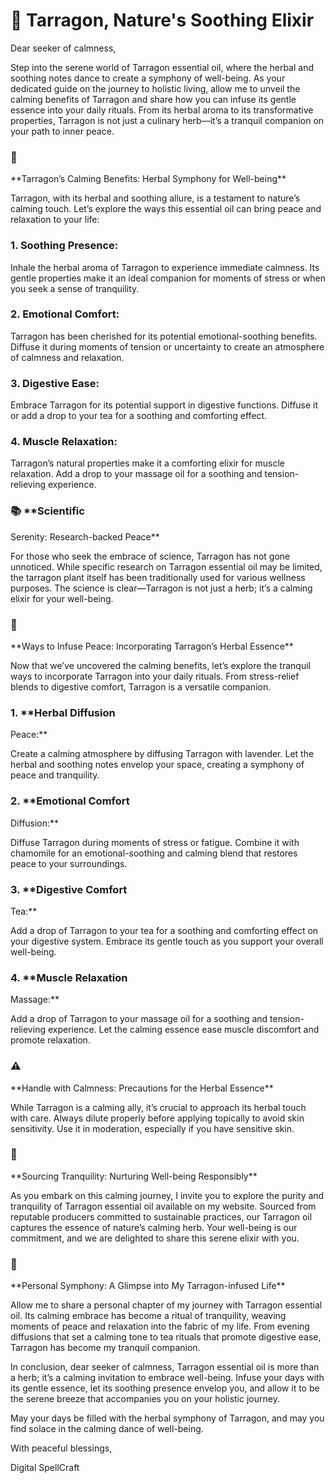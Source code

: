 # 🌿 Tarragon, Nature's Soothing Elixir

Dear seeker of calmness,

Step into the serene world of Tarragon essential oil, where the
herbal and soothing notes dance to create a symphony of well-being. As
your dedicated guide on the journey to holistic living, allow me to
unveil the calming benefits of Tarragon and share how you can infuse its
gentle essence into your daily rituals. From its herbal aroma to its
transformative properties, Tarragon is not just a culinary herb—it’s a
tranquil companion on your path to inner peace.

### 🌿
\*\*Tarragon’s Calming Benefits: Herbal Symphony for
Well-being\*\*

Tarragon, with its herbal and soothing allure, is a testament to
nature’s calming touch. Let’s explore the ways this essential oil can
bring peace and relaxation to your life:

### 1. **Soothing Presence:**

Inhale the herbal aroma of Tarragon to experience immediate calmness.
Its gentle properties make it an ideal companion for moments of stress
or when you seek a sense of tranquility.

### 2. **Emotional Comfort:**

Tarragon has been cherished for its potential emotional-soothing
benefits. Diffuse it during moments of tension or uncertainty to create
an atmosphere of calmness and relaxation.

### 3. **Digestive Ease:**

Embrace Tarragon for its potential support in digestive functions.
Diffuse it or add a drop to your tea for a soothing and comforting
effect.

### 4. **Muscle Relaxation:**

Tarragon’s natural properties make it a comforting elixir for muscle
relaxation. Add a drop to your massage oil for a soothing and
tension-relieving experience.

### 📚 \*\*Scientific
Serenity: Research-backed Peace\*\*

For those who seek the embrace of science, Tarragon has not gone
unnoticed. While specific research on Tarragon essential oil may be
limited, the tarragon plant itself has been traditionally used for
various wellness purposes. The science is clear—Tarragon is not just a
herb; it’s a calming elixir for your well-being.

### 🌿
\*\*Ways to Infuse Peace: Incorporating Tarragon’s Herbal
Essence\*\*

Now that we’ve uncovered the calming benefits, let’s explore the
tranquil ways to incorporate Tarragon into your daily rituals. From
stress-relief blends to digestive comfort, Tarragon is a versatile
companion.

### 1. \*\*Herbal Diffusion
Peace:\*\*

Create a calming atmosphere by diffusing Tarragon with lavender. Let
the herbal and soothing notes envelop your space, creating a symphony of
peace and tranquility.

### 2. \*\*Emotional Comfort
Diffusion:\*\*

Diffuse Tarragon during moments of stress or fatigue. Combine it with
chamomile for an emotional-soothing and calming blend that restores
peace to your surroundings.

### 3. \*\*Digestive Comfort
Tea:\*\*

Add a drop of Tarragon to your tea for a soothing and comforting
effect on your digestive system. Embrace its gentle touch as you support
your overall well-being.

### 4. \*\*Muscle Relaxation
Massage:\*\*

Add a drop of Tarragon to your massage oil for a soothing and
tension-relieving experience. Let the calming essence ease muscle
discomfort and promote relaxation.

### ⚠️
\*\*Handle with Calmness: Precautions for the Herbal
Essence\*\*

While Tarragon is a calming ally, it’s crucial to approach its herbal
touch with care. Always dilute properly before applying topically to
avoid skin sensitivity. Use it in moderation, especially if you have
sensitive skin.

### 🌿
\*\*Sourcing Tranquility: Nurturing Well-being
Responsibly\*\*

As you embark on this calming journey, I invite you to explore the
purity and tranquility of Tarragon essential oil available on my
website. Sourced from reputable producers committed to sustainable
practices, our Tarragon oil captures the essence of nature’s calming
herb. Your well-being is our commitment, and we are delighted to share
this serene elixir with you.

### 🌿
\*\*Personal Symphony: A Glimpse into My Tarragon-infused
Life\*\*

Allow me to share a personal chapter of my journey with Tarragon
essential oil. Its calming embrace has become a ritual of tranquility,
weaving moments of peace and relaxation into the fabric of my life. From
evening diffusions that set a calming tone to tea rituals that promote
digestive ease, Tarragon has become my tranquil companion.

In conclusion, dear seeker of calmness, Tarragon essential oil is
more than a herb; it’s a calming invitation to embrace well-being.
Infuse your days with its gentle essence, let its soothing presence
envelop you, and allow it to be the serene breeze that accompanies you
on your holistic journey.

May your days be filled with the herbal symphony of Tarragon, and may
you find solace in the calming dance of well-being.

With peaceful blessings,

Digital SpellCraft

